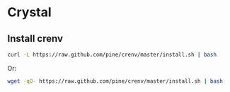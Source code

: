 Crystal
=======

Install crenv
-------------

```sh
curl -L https://raw.github.com/pine/crenv/master/install.sh | bash
```

Or:

```sh
wget -qO- https://raw.github.com/pine/crenv/master/install.sh | bash
```
